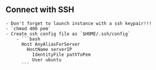## Connect with SSH
	- Don't forget to launch instance with a ssh keypair!!!
	- `chmod 400 pem`
	- Create ssh config file as `$HOME/.ssh/config`
		- ```bash
		  Host AnyAliasForServer
		  	HostName serverIP
		      IdentityFile pathToPem
		      User ubuntu
		  ```